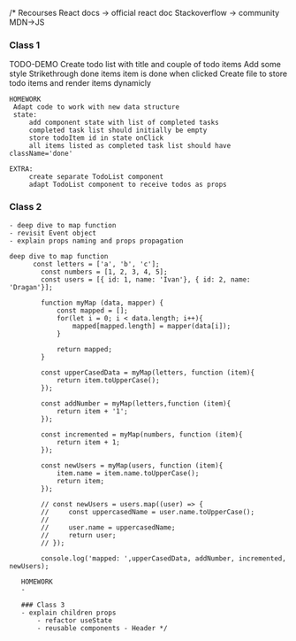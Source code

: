 /* Recourses
     React docs -> official react doc
     Stackoverflow -> community
     MDN->JS

 ### Class 1
  TODO-DEMO
  Create todo list with title and couple of todo items
  Add some style
  Strikethrough done items item is done when clicked
  Create file to store todo items and render items dynamicly

    HOMEWORK
     Adapt code to work with new data structure
     state:
         add component state with list of completed tasks
         completed task list should initially be empty
         store todoItem id in state onClick
         all items listed as completed task list should have className='done'

    EXTRA:
         create separate TodoList component
         adapt TodoList component to receive todos as props

### Class 2
    - deep dive to map function
    - revisit Event object
    - explain props naming and props propagation

    deep dive to map function
          const letters = ['a', 'b', 'c'];
            const numbers = [1, 2, 3, 4, 5];
            const users = [{ id: 1, name: 'Ivan'}, { id: 2, name: 'Dragan'}];

            function myMap (data, mapper) {
                const mapped = [];
                for(let i = 0; i < data.length; i++){
                    mapped[mapped.length] = mapper(data[i]);
                }

                return mapped;
            }

            const upperCasedData = myMap(letters, function (item){
                return item.toUpperCase();
            });

            const addNumber = myMap(letters,function (item){
                return item + '1';
            });

            const incremented = myMap(numbers, function (item){
                return item + 1;
            });

            const newUsers = myMap(users, function (item){
                item.name = item.name.toUpperCase();
                return item;
            });

            // const newUsers = users.map((user) => {
            //     const uppercasedName = user.name.toUpperCase();
            //
            //     user.name = uppercasedName;
            //     return user;
            // });

            console.log('mapped: ',upperCasedData, addNumber, incremented, newUsers);

       HOMEWORK
       -

       ### Class 3
       - explain children props
           - refactor useState
           - reusable components - Header */


